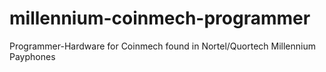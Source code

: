# millennium-coinmech-programmer
Programmer-Hardware for Coinmech found in Nortel/Quortech Millennium Payphones
